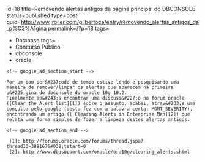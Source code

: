 id=18
title=Removendo alertas antigos da página principal do DBCONSOLE
status=published
type=post
guid=http://www.jroller.com/gilbertoca/entry/removendo_alertas_antigos_da_p%C3%A1gina
permalink=/?p=18
tags=
  - Database
tags=
  - Concurso Público
  - dbconsole
  - oracle
~~~~~~
<!-- google_ad_section_start -->

Por um bom per&#237;odo de tempo estive lendo e pesquisando uma maneira de remover/limpar os alertas que aparecem na primeira p&#225;gina do dbconsole do oracle 10g 10.2.  
Finalmente ap&#243;s encontrar uma discuss&#227;o no forum oracle ([Clear the Alert list][1]) sobre o assunto, acabei, atrav&#233;s uma consulta pelo google (desta fez com a palavra certa: MGMT_SEVERITY), encontrando um artigo ([ Clearing Alerts in Enterprise Man][2]) que relata uma forma simples de fazer a limpeza destes alertas antigos.

<!-- google_ad_section_end -->

 [1]: http://forums.oracle.com/forums/thread.jspa?threadID=389167&#038;tstart=0
 [2]: http://www.dbasupport.com/oracle/ora10g/clearing_alerts.shtml